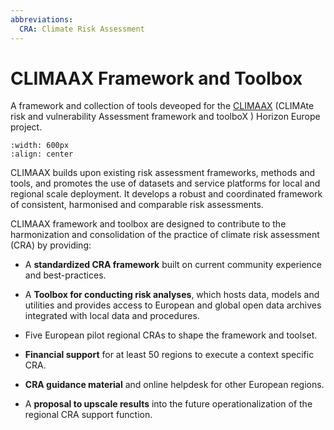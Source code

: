 ```yaml
---
abbreviations:
  CRA: Climate Risk Assessment
---
```


# CLIMAAX Framework and Toolbox

A framework and collection of tools deveoped for the [CLIMAAX](https://www.climaax.eu/s) (CLIMAte risk and vulnerability Assessment framework and toolboX ) Horizon Europe project.

```{image} https://www.climaax.eu/wp-content/uploads/2023/03/pexels-singkham-1108572-1024x683.jpg
:width: 600px
:align: center
```
CLIMAAX builds upon existing risk assessment frameworks, methods and tools, and promotes the use of datasets and service platforms for local and regional scale deployment. It develops a robust and coordinated framework of consistent, harmonised and comparable risk assessments.

CLIMAAX framework and toolbox are designed to contribute to the harmonization and consolidation of the practice of climate risk assessment (CRA) by providing:

- A **standardized CRA framework** built on current community experience and best-practices.

- A **Toolbox for conducting risk analyses**, which hosts data, models and utilities and provides access to European and global open data archives integrated with local data and procedures.

- Five European pilot regional CRAs to shape the framework and toolset.

- **Financial support** for at least 50 regions to execute a context specific CRA.

- **CRA guidance material** and online helpdesk for other European regions.

- A **proposal to upscale results** into the future operationalization of the regional CRA support function.